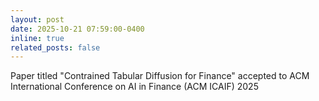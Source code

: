 ```yaml
---
layout: post
date: 2025-10-21 07:59:00-0400
inline: true
related_posts: false
---
```


Paper titled "Contrained Tabular Diffusion for Finance" accepted to ACM International Conference on AI in Finance (ACM ICAIF) 2025
